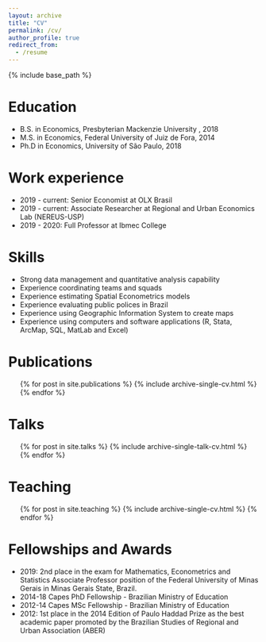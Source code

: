 ```yaml
---
layout: archive
title: "CV"
permalink: /cv/
author_profile: true
redirect_from:
  - /resume
---
```


{% include base_path %}

Education
======
* B.S. in Economics, Presbyterian Mackenzie University , 2018
* M.S. in Economics, Federal University of Juiz de Fora, 2014
* Ph.D in Economics, University of São Paulo, 2018

Work experience
======
* 2019 - current: Senior Economist at OLX Brasil
* 2019 - current: Associate Researcher at Regional and Urban Economics Lab (NEREUS-USP) 
* 2019 - 2020: Full Professor at Ibmec College
  
Skills
======
* Strong data management and quantitative analysis capability
* Experience coordinating teams and squads
* Experience estimating Spatial Econometrics models
* Experience evaluating public polices in Brazil
* Experience using Geographic Information System to create maps
* Experience using computers and software applications (R, Stata, ArcMap, SQL, MatLab and Excel) 

Publications
======
  <ul>{% for post in site.publications %}
    {% include archive-single-cv.html %}
  {% endfor %}</ul>
  
Talks
======
  <ul>{% for post in site.talks %}
    {% include archive-single-talk-cv.html %}
  {% endfor %}</ul>
  
Teaching
======
  <ul>{% for post in site.teaching %}
    {% include archive-single-cv.html %}
  {% endfor %}</ul>
  
Fellowships and Awards
======
* 2019: 2nd place in the exam for Mathematics, Econometrics and Statistics Associate Professor position of the Federal University of Minas Gerais in Minas Gerais State, Brazil.
* 2014-18 Capes PhD Fellowship - Brazilian Ministry of Education
* 2012-14 Capes MSc Fellowship - Brazilian Ministry of Education
* 2012: 1st place in the 2014 Edition of Paulo Haddad Prize as the best academic paper promoted by the Brazilian Studies of Regional and Urban Association (ABER)
